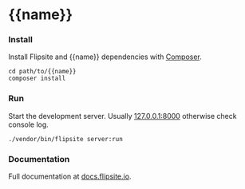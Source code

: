 # {{name}}

### Install

Install Flipsite and {{name}} dependencies with [Composer](https://getcomposer.org/).
```
cd path/to/{{name}}
composer install
```

### Run
Start the development server. Usually [127.0.0.1:8000](http://127.0.0.1:8000/) otherwise check console log.
```
./vendor/bin/flipsite server:run
```

### Documentation

Full documentation at [docs.flipsite.io](https://docs.flipsite.io).